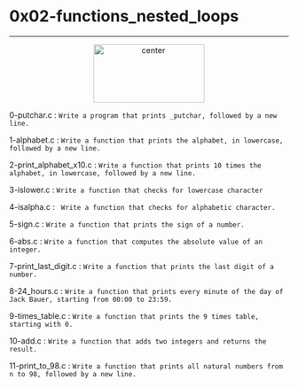 # 0x02-functions_nested_loops
---
<p align="center">
<img src="https://assets.imaginablefutures.com/media/images/ALX_Logo.max-200x150.png" alt="center" style="width:200px; height:105px"/>
</p>


                                                                                                               
0-putchar.c :
		` Write a program that prints _putchar, followed by a new line. `


1-alphabet.c :
		` Write a function that prints the alphabet, in lowercase, followed by a new line. `


2-print_alphabet_x10.c :
		` Write a function that prints 10 times the alphabet, in lowercase, followed by a new line. `


3-islower.c :
		` Write a function that checks for lowercase character `


4-isalpha.c :
		` Write a function that checks for alphabetic character.`


5-sign.c :
		` Write a function that prints the sign of a number. `


6-abs.c :
		` Write a function that computes the absolute value of an integer. `


7-print_last_digit.c :
		` Write a function that prints the last digit of a number. `


8-24_hours.c  :
		` Write a function that prints every minute of the day of Jack Bauer, starting from 00:00 to 23:59. `


9-times_table.c :
		` Write a function that prints the 9 times table, starting with 0. `


10-add.c : 
		` Write a function that adds two integers and returns the result. `


11-print_to_98.c :
		`Write a function that prints all natural numbers from n to 98, followed by a new line. `

